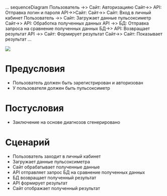 ...
sequenceDiagram
  Пользователь ->> Сайт: Авторизацияю
  Сайт->> API: Отправка логин и пароля
  API->>Сайт: 
  Сайт->> Сайт: Вход в личный кабинет
  Пользователь ->> Сайт: Загружает данные пульсоксиметр
  Сайт->> API: Обработка полученных данных
  API ->> БД: Отправка запроса на сравнение полученных данных
  БД->> API: Возвращает результат
  API ->> Сайт: Формирует результат
  Сайт->> Сайт: Показывает результат
...

[![](https://mermaid.ink/img/eyJjb2RlIjoic2VxdWVuY2VEaWFncmFtXG4gICAg0J_QvtC70YzQt9C-0LLQsNGC0LXQu9GMIC0-PiDQodCw0LnRgjog0JLRhdC-0LQg0LIg0LvQuNGH0L3Ri9C5INC60LDQsdC40L3QtdGCXG4gICAg0J_QvtC70YzQt9C-0LLQsNGC0LXQu9GMIC0-PiDQodCw0LnRgjog0JfQsNCz0YDRg9C20LDQtdGCINC00LDQvdC90YvQtSDQv9GD0LvRjNGB0L7QutGB0LjQvNC10YLRgFxuICAgINCh0LDQudGCLT4-IEFQSTog0J7QsdGA0LDQsdC-0YLQutCwINC_0L7Qu9GD0YfQtdC90L3Ri9GFINC00LDQvdC90YvRhVxuICAgIEFQSSAtPj4g0JHQlDog0J7RgtC_0YDQsNCy0LrQsCDQt9Cw0L_RgNC-0YHQsCDQvdCwINGB0YDQsNCy0L3QtdC90LjQtSDQv9C-0LvRg9GH0LXQvdC90YvRhSDQtNCw0L3QvdGL0YVcbiAgICDQkdCULT4-IEFQSTog0JLQvtC30LLRgNCw0YnQsNC10YIg0YDQtdC30YPQu9GM0YLQsNGCXG4gICAgQVBJIC0-PiDQodCw0LnRgjog0KTQvtGA0LzQuNGA0YPQtdGCINGA0LXQt9GD0LvRjNGC0LDRglxuICAgINCh0LDQudGCLT4-INCh0LDQudGCOiDQn9C-0LrQsNC30YvQstCw0LXRgiDRgNC10LfRg9C70YzRgtCw0YJcblxuICAiLCJtZXJtYWlkIjp7InRoZW1lIjoiZGFyayJ9LCJ1cGRhdGVFZGl0b3IiOmZhbHNlLCJhdXRvU3luYyI6dHJ1ZSwidXBkYXRlRGlhZ3JhbSI6ZmFsc2V9)](https://mermaid-js.github.io/mermaid-live-editor/edit/#eyJjb2RlIjoic2VxdWVuY2VEaWFncmFtXG4gICAg0J_QvtC70YzQt9C-0LLQsNGC0LXQu9GMIC0-PiDQodCw0LnRgjog0JLRhdC-0LQg0LIg0LvQuNGH0L3Ri9C5INC60LDQsdC40L3QtdGCXG4gICAg0J_QvtC70YzQt9C-0LLQsNGC0LXQu9GMIC0-PiDQodCw0LnRgjog0JfQsNCz0YDRg9C20LDQtdGCINC00LDQvdC90YvQtSDQv9GD0LvRjNGB0L7QutGB0LjQvNC10YLRgFxuICAgINCh0LDQudGCLT4-IEFQSTog0J7QsdGA0LDQsdC-0YLQutCwINC_0L7Qu9GD0YfQtdC90L3Ri9GFINC00LDQvdC90YvRhVxuICAgIEFQSSAtPj4g0JHQlDog0J7RgtC_0YDQsNCy0LrQsCDQt9Cw0L_RgNC-0YHQsCDQvdCwINGB0YDQsNCy0L3QtdC90LjQtSDQv9C-0LvRg9GH0LXQvdC90YvRhSDQtNCw0L3QvdGL0YVcbiAgICDQkdCULT4-IEFQSTog0JLQvtC30LLRgNCw0YnQsNC10YIg0YDQtdC30YPQu9GM0YLQsNGCXG4gICAgQVBJIC0-PiDQodCw0LnRgjog0KTQvtGA0LzQuNGA0YPQtdGCINGA0LXQt9GD0LvRjNGC0LDRglxuICAgINCh0LDQudGCLT4-INCh0LDQudGCOiDQn9C-0LrQsNC30YvQstCw0LXRgiDRgNC10LfRg9C70YzRgtCw0YJcblxuICAiLCJtZXJtYWlkIjoie1xuICBcInRoZW1lXCI6IFwiZGFya1wiXG59IiwidXBkYXRlRWRpdG9yIjpmYWxzZSwiYXV0b1N5bmMiOnRydWUsInVwZGF0ZURpYWdyYW0iOmZhbHNlfQ)

# Предусловия
* Пользователь должен быть зарегистрирован и авторизован
* У пользователя должен быть пульсоксиметр

# Постусловия
* Заключение на основе диагнозов сгенерировано

# Сценарий
* Пользователь заходит в личный кабинет
* Загружает данные пульсоксиметра
* Сайт обрабатывает полученные данные
* API отправляет запрос БД на сравнение полученных данных
* БД возвращает полученный результат
* API формирует результат
* Сайт отображает полученный результат
